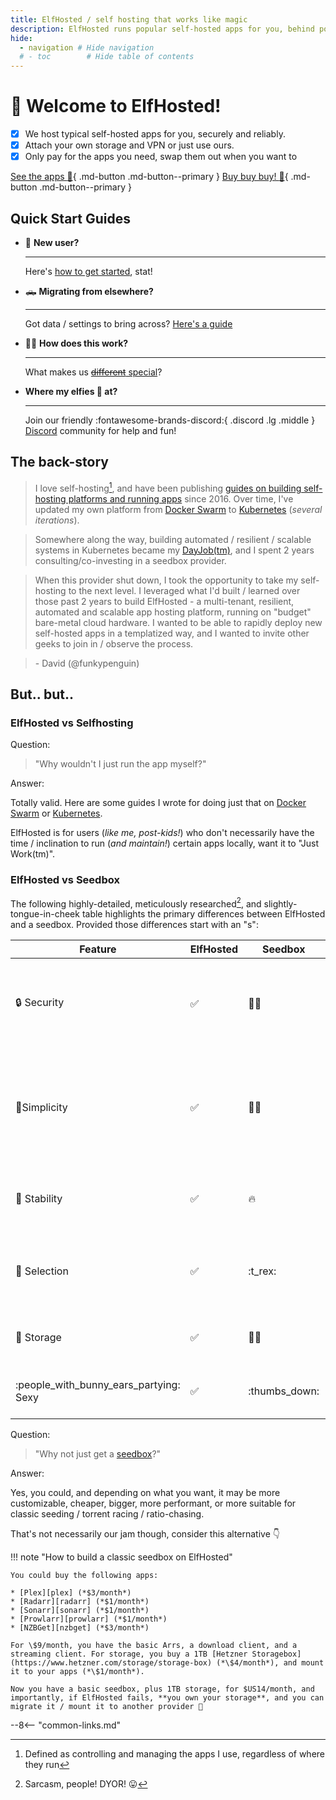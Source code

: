 ```yaml
---
title: ElfHosted / self hosting that works like magic
description: ElfHosted runs popular self-hosted apps for you, behind polished automation and SSO
hide:
  - navigation # Hide navigation
  # - toc        # Hide table of contents
---
```

# 👋 Welcome to ElfHosted!

* [x] We host typical self-hosted apps for you, securely and reliably.
* [x] Attach your own storage and VPN or just use ours.
* [x] Only pay for the apps you need, swap them out when you want to

[See the apps :gift:](/apps/){ .md-button .md-button--primary } [Buy buy buy! :shopping_cart:](https://store.elfhosted.com){ .md-button .md-button--primary }


## Quick Start Guides

<div class="grid cards" markdown>

- :baby: **New user?**

    ---

     Here's [how to get started](/how-to/get-started/), stat!

- :pickup_truck: **Migrating from elsewhere?** 

    ---

    Got data / settings to bring across? [Here's a guide](/how-to/migrate/)

- :scientist: **How does this work?**

    ---

    What makes us [~~different~~ special](#elfhosted-vs-seedbox)?

- **Where my elfies :elf: at?**

    ---

    Join our friendly :fontawesome-brands-discord:{ .discord .lg .middle } [Discord](http://discord.elfhosted.com) community for help and fun!
</div>


## The back-story

> I love self-hosting[^1], and have been publishing [guides on building self-hosting platforms and running apps](https://geek-cookbook.funkypenguin.co.nz) since 2016. Over time, I've updated my own platform from [Docker Swarm](https://geek-cookbook.funkypenguin.co.nz/docker-swarm/) to [Kubernetes](https://geek-cookbook.funkypenguin.co.nz/kubernetes/) (*several iterations*).

> Somewhere along the way, building automated / resilient / scalable systems in Kubernetes became my [DayJob(tm)](https://www.funkypenguin.co.nz/work-with-me), and I spent 2 years consulting/co-investing in a seedbox provider. 

> When this provider shut down, I took the opportunity to take my self-hosting to the next level. I leveraged what I'd built / learned over those past 2 years to build ElfHosted - a multi-tenant, resilient, automated and scalable app hosting platform, running on "budget" bare-metal cloud hardware. I wanted to be able to rapidly deploy new self-hosted apps in a templatized way, and I wanted to invite other geeks to join in / observe the process.

> \- David (@funkypenguin)

## But.. but..

### ElfHosted vs Selfhosting

Question:
> "Why wouldn't I just run the app myself?"

Answer:

Totally valid. Here are some guides I wrote for doing just that on [Docker Swarm](https://geek-cookbook.funkypenguin.co.nz/docker-swarm/) or [Kubernetes](https://geek-cookbook.funkypenguin.co.nz/kubernetes/). 

ElfHosted is for users (*like me, post-kids!*) who don't necessarily have the time / inclination to run (*and maintain!*) certain apps locally, want it to "Just Work(tm)".

### ElfHosted vs Seedbox

The following highly-detailed, meticulously researched[^2], and slightly-tongue-in-cheek table highlights the primary differences between ElfHosted and a seedbox. Provided those differences start with an "s":

Feature | ElfHosted | Seedbox | Notes
---------|----------|----------|----------
 :lock: Security | :white_check_mark: | :man_shrugging: | Your apps are protected by single sign-on (SSO). BYO VPN for torrenting apps.
 :vertical_traffic_light:Simplicity | :white_check_mark: | :scientist: | Preconfigured integrations between supported apps. Apps appropriately resourced for reasonable use.
 :tractor: Stability | :white_check_mark: | :fire: | Kubernetes, HA, and GitOps ensures it all "Just Works"
 :gift: Selection | :white_check_mark: | :t_rex: | Apps are added / updated frequently. Pay for only what you use.
 :floppy_disk: Storage | :white_check_mark: | :man_shrugging: | Bring your cloud storage, or buy from us!
 :people_with_bunny_ears_partying: Sexy | :white_check_mark: | :thumbs_down: | Built by geeks. In public. [Join us!][discord]

Question:

> "Why not just get a [seedbox](https://reddit.com/r/seedboxes)?"

Answer:

Yes, you could, and depending on what you want, it may be more customizable, cheaper, bigger, more performant, or more suitable for classic seeding / torrent racing / ratio-chasing. 

That's not necessarily our jam though, consider this alternative 👇

!!! note "How to build a classic seedbox on ElfHosted"

    You could buy the following apps:

    * [Plex][plex] (*$3/month*)
    * [Radarr][radarr] (*$1/month*)
    * [Sonarr][sonarr] (*$1/month*)
    * [Prowlarr][prowlarr] (*$1/month*)
    * [NZBGet][nzbget] (*$3/month*)

    For \$9/month, you have the basic Arrs, a download client, and a streaming client. For storage, you buy a 1TB [Hetzner Storagebox](https://www.hetzner.com/storage/storage-box) (*\$4/month*), and mount it to your apps (*\$1/month*).

    Now you have a basic seedbox, plus 1TB storage, for $US14/month, and importantly, if ElfHosted fails, **you own your storage**, and you can migrate it / mount it to another provider 💪

[^1]: Defined as controlling and managing the apps I use, regardless of where they run
[^2]: Sarcasm, people! DYOR! :stuck_out_tongue:

--8<-- "common-links.md"